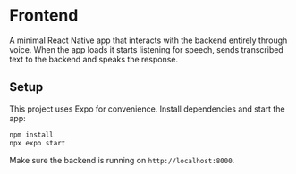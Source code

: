 # Frontend

A minimal React Native app that interacts with the backend entirely through voice.
When the app loads it starts listening for speech, sends transcribed text to the
backend and speaks the response.

## Setup

This project uses Expo for convenience. Install dependencies and start the app:

```bash
npm install
npx expo start
```

Make sure the backend is running on `http://localhost:8000`.

